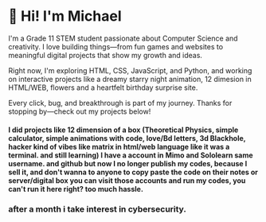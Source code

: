   <h1>👋 Hi! I'm Michael</h1>
  <p>
    I'm a Grade 11 STEM student passionate about Computer Science and creativity. I love building things—from fun games and websites to meaningful digital projects that show my growth and ideas.
  </p>
  <p>
    Right now, I'm exploring HTML, CSS, JavaScript, and Python, and working on interactive projects like a dreamy starry night animation, 12 dimesion in HTML/WEB, flowers and a heartfelt birthday surprise site.
  </p>
  <p>
    Every click, bug, and breakthrough is part of my journey. Thanks for stopping by—check out my projects below!
  </p>


<h4>I did projects like 12 dimension of a box (Theoretical Physics, simple calculator, simple animations with code, love/Bd letters, 3d Blackhole, hacker kind of vibes like matrix
in html/web language like it was a terminal. and still learning)
 I have a account in Mimo and Sololearn same username. and github but now I no longer publish my codes, because I sell it, and don't wanna to anyone to copy paste the code on their notes or server/digital box
you can visit those accounts and run my codes, you can't run it here right? too much hassle. </h4>

<h3>after a month i take interest in cybersecurity.</h3>